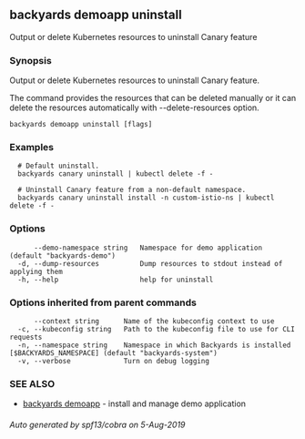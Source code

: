 ## backyards demoapp uninstall

Output or delete Kubernetes resources to uninstall Canary feature

### Synopsis

Output or delete Kubernetes resources to uninstall Canary feature.

The command provides the resources that can be deleted manually or
it can delete the resources automatically with --delete-resources option.

```
backyards demoapp uninstall [flags]
```

### Examples

```
  # Default uninstall.
  backyards canary uninstall | kubectl delete -f -

  # Uninstall Canary feature from a non-default namespace.
  backyards canary uninstall install -n custom-istio-ns | kubectl delete -f -
```

### Options

```
      --demo-namespace string   Namespace for demo application (default "backyards-demo")
  -d, --dump-resources          Dump resources to stdout instead of applying them
  -h, --help                    help for uninstall
```

### Options inherited from parent commands

```
      --context string      Name of the kubeconfig context to use
  -c, --kubeconfig string   Path to the kubeconfig file to use for CLI requests
  -n, --namespace string    Namespace in which Backyards is installed [$BACKYARDS_NAMESPACE] (default "backyards-system")
  -v, --verbose             Turn on debug logging
```

### SEE ALSO

* [backyards demoapp](backyards_demoapp.md)	 - install and manage demo application

###### Auto generated by spf13/cobra on 5-Aug-2019
